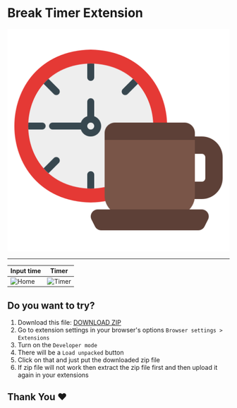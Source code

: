 # Break Timer Extension
<img src="https://github.com/Atanu8250/Break-Timer/blob/master/logo.png" alt="logo" />

---

| Input time | Timer |
|--------------------|--------------|
|<img src="https://github.com/Atanu8250/Break-Timer/assets/94675329/db564721-78ca-49c7-9e6b-0253938b6066" alt="Home" />|<img src="https://github.com/Atanu8250/Break-Timer/assets/94675329/beb985c7-c26e-4f54-a1de-3418db7ef36e" alt="Timer" />|



## Do you want to try?
1. Download this file: [DOWNLOAD ZIP](https://github.com/Atanu8250/Break-Timer/raw/master/Break-Timer%20Chrome-Extension.zip)
2. Go to extension settings in your browser's options `Browser settings > Extensions`
3. Turn on the `Developer mode`
4. There will be a `Load unpacked` button
5. Click on that and just put the downloaded zip file
6. If zip file will not work then extract the zip file first and then upload it again in your extensions


## Thank You ❤

